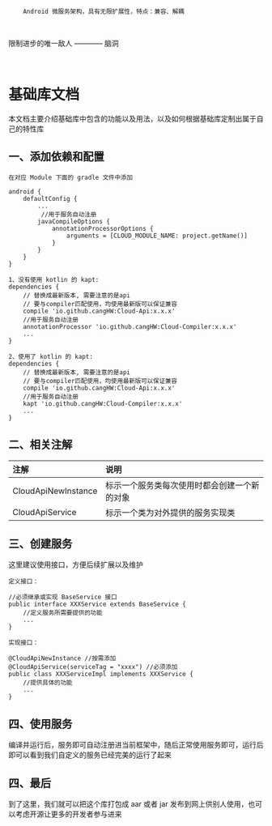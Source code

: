 ```
    Android 微服务架构，具有无限扩展性，特点：兼容、解耦
```
<br/>

限制进步的唯一敌人 ———— 脑洞

<br/>

# 基础库文档
本文档主要介绍基础库中包含的功能以及用法，以及如何根据基础库定制出属于自己的特性库

## 一、添加依赖和配置

    在对应 Module 下面的 gradle 文件中添加
    
    android {
        defaultConfig {
            ...
             //用于服务自动注册
            javaCompileOptions {
                annotationProcessorOptions {
                    arguments = [CLOUD_MODULE_NAME: project.getName()]
                }
            }
        }
    }
    
    1、没有使用 kotlin 的 kapt:
    dependencies {
        // 替换成最新版本, 需要注意的是api
        // 要与compiler匹配使用，均使用最新版可以保证兼容
        compile 'io.github.cangHW:Cloud-Api:x.x.x'
        //用于服务自动注册
        annotationProcessor 'io.github.cangHW:Cloud-Compiler:x.x.x'
        ...
    }
    
    2、使用了 kotlin 的 kapt:
    dependencies {
        // 替换成最新版本, 需要注意的是api
        // 要与compiler匹配使用，均使用最新版可以保证兼容
        compile 'io.github.cangHW:Cloud-Api:x.x.x'
        //用于服务自动注册
        kapt 'io.github.cangHW:Cloud-Compiler:x.x.x'
        ...
    }

## 二、相关注解

| 注解 | 说明 |
| :-- | :-- |   
| CloudApiNewInstance | 标示一个服务类每次使用时都会创建一个新的对象 |
| CloudApiService | 标示一个类为对外提供的服务实现类 |

## 三、创建服务
这里建议使用接口，方便后续扩展以及维护

    定义接口：
    
    //必须继承或实现 BaseService 接口
    public interface XXXService extends BaseService {
        //定义服务所需要提供的功能
        ...
    }

    实现接口：
    
    @CloudApiNewInstance //按需添加
    @CloudApiService(serviceTag = "xxxx") //必须添加
    public class XXXServiceImpl implements XXXService {
        //提供具体的功能
        ...
    }

## 四、使用服务
编译并运行后，服务即可自动注册进当前框架中，随后正常使用服务即可，运行后即可以看到我们自定义的服务已经完美的运行了起来

## 四、最后

到了这里，我们就可以把这个库打包成 aar 或者 jar 发布到网上供别人使用，也可以考虑开源让更多的开发者参与进来




